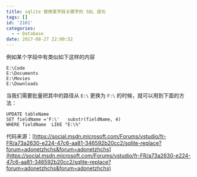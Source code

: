 ```yaml
---
title: sqlite 替换某字段关键字的 SQL 语句
tags: []
id: '2161'
categories:
  - - Database
date: 2017-08-27 22:08:52
---
```


例如某个字段中有类似如下这样的内容

```
E:\Code
E:\Documents
E:\Movies
E:\Downloads
```

当我们需要批量把其中的路径从 `E:\` 更换为 `F:\` 的时候，就可以用到下面的方法：

```
UPDATE tableName
SET fieldName ='F:\'   substr(fieldName, 4)
WHERE fieldName  LIKE "E:\%"
```

代码来源：[https://social.msdn.microsoft.com/Forums/vstudio/fr-FR/a73a2630-e224-47c6-aa81-346592b20cc2/sqlite-replace?forum=adonetzhchs&forum=adonetzhchs](https://social.msdn.microsoft.com/Forums/vstudio/fr-FR/a73a2630-e224-47c6-aa81-346592b20cc2/sqlite-replace?forum=adonetzhchs&forum=adonetzhchs)